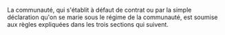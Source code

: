   
 La communauté, qui s'établit à défaut de contrat ou par la simple déclaration qu'on se marie sous le régime de la communauté, est soumise aux règles expliquées dans les trois sections qui suivent.  

  
